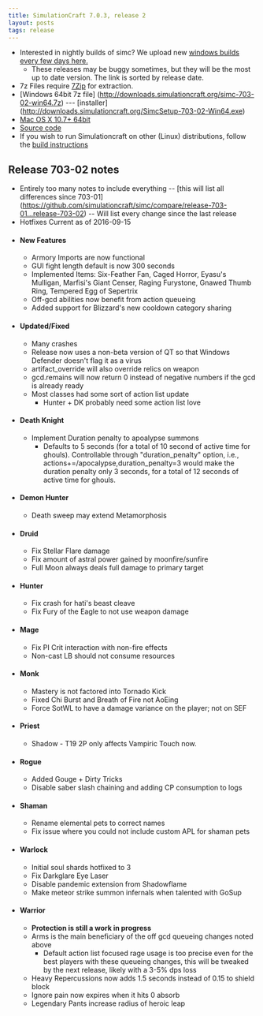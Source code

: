 ```yaml
---
title: SimulationCraft 7.0.3, release 2
layout: posts
tags: release
---
```

* Interested in nightly builds of simc? We upload new [windows builds every few days here.](http://downloads.simulationcraft.org/?C=M;O=D)
  * These releases may be buggy sometimes, but they will be the most up to date version. The link is sorted by release date. 
* 7z Files require [7Zip](http://www.7-zip.org/) for extraction.
* [Windows 64bit 7z file] (http://downloads.simulationcraft.org/simc-703-02-win64.7z) ---  [installer] (http://downloads.simulationcraft.org/SimcSetup-703-02-Win64.exe)
* [Mac OS X 10.7+ 64bit](http://downloads.simulationcraft.org/simc-703-02-osx-x86.dmg)
* [Source code](https://github.com/simulationcraft/simc/archive/release-703-02.zip)
* If you wish to run Simulationcraft on other (Linux) distributions, follow the [build instructions](https://github.com/simulationcraft/simc/wiki/HowToBuild)

## Release 703-02 notes
  * Entirely too many notes to include everything -- [this will list all differences since 703-01] (https://github.com/simulationcraft/simc/compare/release-703-01...release-703-02) -- Will list every change since the last release
  * Hotfixes Current as of 2016-09-15
* #### New Features
  * Armory Imports are now functional
  * GUI fight length default is now 300 seconds
  * Implemented Items: Six-Feather Fan, Caged Horror, Eyasu's Mulligan, Marfisi's Giant Censer, Raging Furystone, Gnawed Thumb Ring, Tempered Egg of Sepertrix
  * Off-gcd abilities now benefit from action queueing
  * Added support for Blizzard's new cooldown category sharing
* #### Updated/Fixed
  * Many crashes 
  * Release now uses a non-beta version of QT so that Windows Defender doesn't flag it as a virus
  * artifact_override will also override relics on weapon
  * gcd.remains will now return 0 instead of negative numbers if the gcd is already ready
  * Most classes had some sort of action list update
    * Hunter + DK probably need some action list love
* #### Death Knight
  * Implement Duration penalty to apoalypse summons
    * Defaults to 5 seconds (for a total of 10 second of active time for ghouls). Controllable through "duration_penalty" option, i.e., actions+=/apocalypse,duration_penalty=3 would make the duration penalty only 3 seconds, for a total of 12 seconds of active time for ghouls.
* #### Demon Hunter
  * Death sweep may extend Metamorphosis
* #### Druid
  * Fix Stellar Flare damage
  * Fix amount of astral power gained by moonfire/sunfire
  * Full Moon always deals full damage to primary target
* #### Hunter
  * Fix crash for hati's beast cleave
  * Fix Fury of the Eagle to not use weapon damage
* #### Mage
  * Fix PI Crit interaction with non-fire effects
  * Non-cast LB should not consume resources
* #### Monk
  * Mastery is not factored into Tornado Kick
  * Fixed Chi Burst and Breath of Fire not AoEing
  * Force SotWL to have a damage variance on the player; not on SEF
* #### Priest
  * Shadow - T19 2P only affects Vampiric Touch now.
* #### Rogue
  * Added Gouge + Dirty Tricks
  * Disable saber slash chaining and adding CP consumption to logs
* #### Shaman
  * Rename elemental pets to correct names
  * Fix issue where you could not include custom APL for shaman pets
* #### Warlock
  * Initial soul shards hotfixed to 3
  * Fix Darkglare Eye Laser
  * Disable pandemic extension from Shadowflame
  * Make meteor strike summon infernals when talented with GoSup
* #### Warrior
  * **Protection is still a work in progress**
  * Arms is the main beneficiary of the off gcd queueing changes noted above
    * Default action list focused rage usage is too precise even for the best players with these queueing changes, this will be tweaked by the next release, likely with a 3-5% dps loss
  * Heavy Repercussions now adds 1.5 seconds instead of 0.15 to shield block
  * Ignore pain now expires when it hits 0 absorb
  * Legendary Pants increase radius of heroic leap